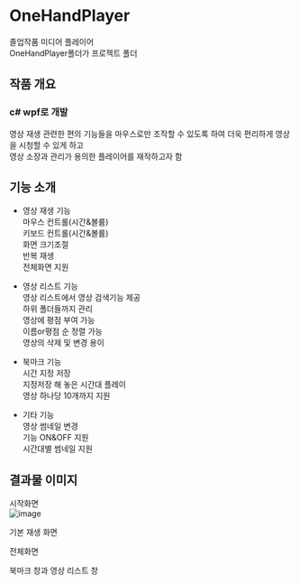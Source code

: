 # OneHandPlayer
졸업작품 미디어 플레이어</br>
OneHandPlayer폴더가 프로젝트 폴더

## 작품 개요
### c# wpf로 개발
영상 재생 관련한 편의 기능들을 마우스로만 조작할 수 있도록 하여 더욱 편리하게 영상을 시청할 수 있게 하고</br>
영상 소장과 관리가 용의한 플레이어를 재작하고자 함

## 기능 소개

- 영상 재생 기능</br>
 마우스 컨트롤(시간&볼륨)</br>
 키보드 컨트롤(시간&볼륨)</br>
 화면 크기조절</br>
 반복 재생</br>
 전체화면 지원</br>

- 영상 리스트 기능</br>
 영상 리스트에서 영상 검색기능 제공</br>
 하위 폴더들까지 관리</br>
 영상에 평점 부여 가능</br>
 이름or평점 순 정렬 가능</br>
 영상의 삭제 및 변경 용이</br>

- 북마크 기능</br>
 시간 지정 저장</br>
 지정저장 해 놓은 시간대 플레이</br>
 영상 하나당 10개까지 지원</br>

- 기타 기능</br>
 영상 썸네일 변경</br>
 기능 ON&OFF 지원</br>
 시간대별 썸네일 지원</br>

## 결과물 이미지
시작화면</br>
![image](https://user-images.githubusercontent.com/90231631/145211562-5bbaf8da-8d3d-417c-af31-2c19fef9548f.png)</br>

기본 재생 화면</br>


전체화면</br>


북마크 창과 영상 리스트 창</br>

